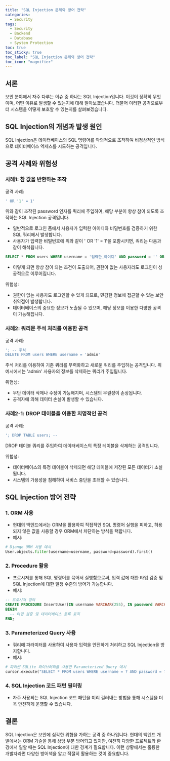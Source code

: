 ```yaml
---
title: "SQL Injection 문제와 방어 전략"
categories:
  - Security
tags:
  - Security
  - Backend
  - Database
  - System Protection
toc: true
toc_sticky: true
toc_label: "SQL Injection 문제와 방어 전략"
toc_icon: "magnifier"
---
```


## 서론
보안 분야에서 자주 다루는 이슈 중 하나는 SQL Injection입니다. 이것이 정확히 무엇이며, 어떤 이유로 발생할 수 있는지에 대해 알아보겠습니다. 더불어 이러한 공격으로부터 시스템을 어떻게 보호할 수 있는지를 살펴보겠습니다.

## SQL Injection의 개념과 발생 원인
SQL Injection은 데이터베이스의 SQL 명령어를 악의적으로 조작하여 비정상적인 방식으로 데이터베이스 엑세스를 시도하는 공격입니다. 

## 공격 사례와 위험성

### 사례1: 참 값을 반환하는 조작
공격 사례:
```sql
' OR '1' = 1'
```
위와 같이 조작된 password 인자를 쿼리에 주입하여, 해당 부분이 항상 참이 되도록 조작하는 SQL Injection 공격입니다.
- 일반적으로 로그인 폼에서 사용자가 입력한 아이디와 비밀번호를 검증하기 위한 SQL 쿼리에서 발생합니다.
- 사용자가 입력한 비밀번호에 위와 같이 ' OR '1' = 1'을 포함시키면, 쿼리는 다음과 같이 해석됩니다.

```sql
SELECT * FROM users WHERE username = '입력한_아이디' AND password = '' OR '1' = '1';
```
- 이렇게 되면 항상 참이 되는 조건이 도출되어, 권한이 없는 사용자라도 로그인이 성공적으로 이루어집니다.

위험성:
- 권한이 없는 사용자도 로그인할 수 있게 되므로, 민감한 정보에 접근할 수 있는 보안 취약점이 발생합니다.
- 데이터베이스의 중요한 정보가 노출될 수 있으며, 해당 정보를 이용한 다양한 공격이 가능해집니다.

### 사례2: 쿼리문 주석 처리를 이용한 공격
공격 사례:
```sql
'; -- 주석
DELETE FROM users WHERE username = 'admin'
```
주석 처리를 이용하여 기존 쿼리를 무력화하고 새로운 쿼리를 주입하는 공격입니다. 위 예시에서는 'admin' 사용자의 정보를 삭제하는 쿼리가 주입됩니다.

위험성:
- 무단 데이터 삭제나 수정이 가능해지며, 시스템의 무결성이 손상됩니다.
- 공격자에 의해 데이터 손실이 발생할 수 있습니다.

### 사례2-1: DROP 테이블을 이용한 치명적인 공격
공격 사례:
```sql
'; DROP TABLE users; --
```
DROP 테이블 쿼리를 주입하여 데이터베이스의 특정 테이블을 삭제하는 공격입니다.

위험성:

- 데이터베이스의 특정 테이블이 삭제되면 해당 테이블에 저장된 모든 데이터가 소실됩니다.
- 시스템의 가용성을 침해하여 서비스 중단을 초래할 수 있습니다.

## SQL Injection 방어 전략
### 1. ORM 사용
- 현대의 백엔드에서는 ORM을 활용하여 직접적인 SQL 명령어 실행을 피하고, 허용되지 않은 값을 사용할 경우 ORM에서 차단하는 방식을 택합니다.
- 예시:
```python
# Django ORM 사용 예시
User.objects.filter(username=username, password=password).first()
```

### 2. Procedure 활용

- 프로시저를 통해 SQL 명령어를 묶어서 실행함으로써, 입력 값에 대한 타입 검증 및 SQL Injection에 대한 일정 수준의 방어가 가능합니다.
- 예시:
```sql
-- 프로시저 정의
CREATE PROCEDURE InsertUser(IN username VARCHAR(255), IN password VARCHAR(255))
BEGIN
  -- 타입 검증 및 데이터베이스 등록 로직
END;
```

### 3. Parameterized Query 사용

- 쿼리에 파라미터를 사용하여 사용자 입력을 안전하게 처리하고 SQL Injection을 방지합니다.
- 예시:
```python
# 파이썬 SQLite 라이브러리를 사용한 Parameterized Query 예시
cursor.execute("SELECT * FROM users WHERE username = ? AND password = ?", (username, password))
```

### 4. SQL Injection 코드 패턴 필터링

- 자주 사용되는 SQL Injection 코드 패턴을 미리 걸러내는 방법을 통해 시스템을 더욱 안전하게 운영할 수 있습니다.

## 결론
SQL Injection은 보안에 심각한 위협을 가하는 공격 중 하나입니다. 현대의 백엔드 개발에서는 ORM 기술을 통해 상당 부분 방어되고 있지만, 여전히 다양한 프로젝트와 환경에서 일할 때는 SQL Injection에 대한 경계가 필요합니다. 이런 상황에서는 훌륭한 개발자라면 다양한 방어책을 알고 적절히 활용하는 것이 중요합니다.
